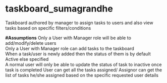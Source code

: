 # taskboard_sumagrandhe
Taskboard authored by manager to assign tasks to users and also view tasks based on specific filters/conditions

**#Assumptions**
Only a User with Manager role will be able to add/modify/delete users                                                                                
Only a User with Manager role can add tasks to the taskboard                                                                      
When a task/user is newly added then the status of them is by default Active else specified                                          
A normal user will only be able to update the status of task to inactive once task is completed
User can get all the tasks assigned/ Assignor can get the list of tasks he/she assigned based on the specific requested user details



